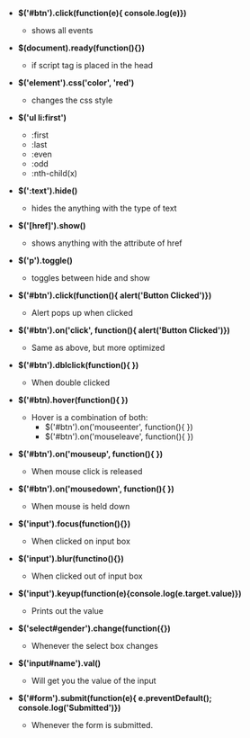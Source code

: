 - **\$('#btn').click(function(e){ console.log(e)})**
  - shows all events

- **\$(document).ready(function(){})**
  - if script tag is placed in the head

- **\$('element').css('color', 'red')**
  - changes the css style

- **\$('ul li:first')**
  - :first
  - :last
  - :even
  - :odd
  - :nth-child(x)

- **\$(':text').hide()**
  - hides the anything with the type of text

- **\$('[href]').show()**
  - shows anything with the attribute of href

- **\$('p').toggle()**
  - toggles between hide and show

- **\$('#btn').click(function(){ alert('Button Clicked')})**
  - Alert pops up when clicked

- **\$('#btn').on('click', function(){ alert('Button Clicked')})**
  - Same as above, but more optimized

- **\$('#btn').dblclick(function(){ })**
  - When double clicked

- **\$('#btn).hover(function(){ })**
  - Hover is a combination of both:
    - \$('#btn').on('mouseenter', function(){ })
    - \$('#btn').on('mouseleave', function(){ })

- **\$('#btn').on('mouseup', function(){ })**
  - When mouse click is released

- **\$('#btn').on('mousedown', function(){ })**
  - When mouse is held down

- **\$('input').focus(function(){})**
  - When clicked on input box

- **\$('input').blur(functino(){})**
  - When clicked out of input box

- **\$('input').keyup(function(e){console.log(e.target.value)})**
  - Prints out the value

- **\$('select#gender').change(function({})**
  - Whenever the select box changes

- **\$('input#name').val()**
  - Will get you the value of the input

- **\$('#form').submit(function(e){ e.preventDefault(); console.log('Submitted')})**
  - Whenever the form is submitted.

